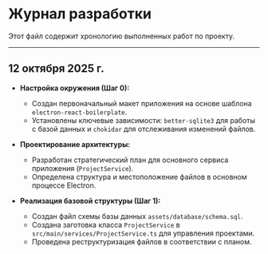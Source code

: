 # Журнал разработки

Этот файл содержит хронологию выполненных работ по проекту.

---

## 12 октября 2025 г.

*   **Настройка окружения (Шаг 0):**
    *   Создан первоначальный макет приложения на основе шаблона `electron-react-boilerplate`.
    *   Установлены ключевые зависимости: `better-sqlite3` для работы с базой данных и `chokidar` для отслеживания изменений файлов.

*   **Проектирование архитектуры:**
    *   Разработан стратегический план для основного сервиса приложения (`ProjectService`).
    *   Определена структура и местоположение файлов в основном процессе Electron.

*   **Реализация базовой структуры (Шаг 1):**
    *   Создан файл схемы базы данных `assets/database/schema.sql`.
    *   Создана заготовка класса `ProjectService` в `src/main/services/ProjectService.ts` для управления проектами.
    *   Проведена реструктуризация файлов в соответствии с планом.
